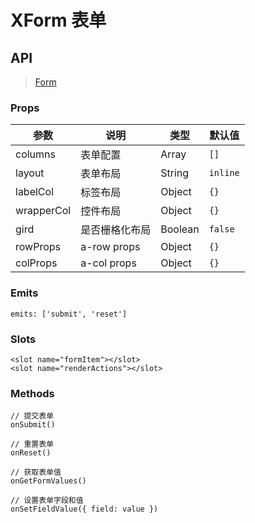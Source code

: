 # XForm 表单

## API

> [Form](https://www.antdv.com/components/form-cn)

### Props

| 参数 | 说明 | 类型 | 默认值 |
| --- | --- | --- | --- |
| columns | 表单配置 | Array | `[]` |
| layout | 表单布局 | String | `inline` |
| labelCol | 标签布局 | Object | `{}` |
| wrapperCol | 控件布局 | Object | `{}` |
| gird | 是否栅格化布局 | Boolean | `false` |
| rowProps |a-row props | Object | `{}` |
| colProps | a-col props | Object | `{}` |

### Emits

```vue
emits: ['submit', 'reset']
```

### Slots

```vue
<slot name="formItem"></slot>
<slot name="renderActions"></slot>
```

### Methods

```vue
// 提交表单
onSubmit()

// 重置表单
onReset()

// 获取表单值
onGetFormValues()

// 设置表单字段和值
onSetFieldValue({ field: value })
```
